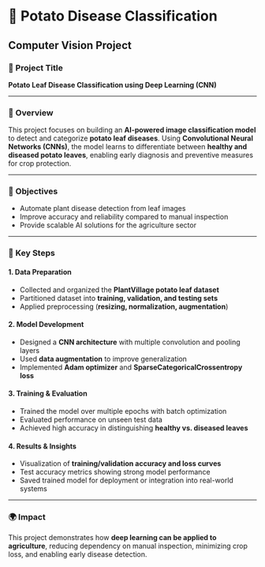 # 🍃 Potato Disease Classification  
## Computer Vision Project  

### 📌 Project Title  
**Potato Leaf Disease Classification using Deep Learning (CNN)**  

---

### 📖 Overview  
This project focuses on building an **AI-powered image classification model** to detect and categorize **potato leaf diseases**. Using **Convolutional Neural Networks (CNNs)**, the model learns to differentiate between **healthy and diseased potato leaves**, enabling early diagnosis and preventive measures for crop protection.  

---

### 🎯 Objectives  
- Automate plant disease detection from leaf images  
- Improve accuracy and reliability compared to manual inspection  
- Provide scalable AI solutions for the agriculture sector  

---

### 🔑 Key Steps  
#### 1. Data Preparation  
- Collected and organized the **PlantVillage potato leaf dataset**  
- Partitioned dataset into **training, validation, and testing sets**  
- Applied preprocessing (**resizing, normalization, augmentation**)  

#### 2. Model Development  
- Designed a **CNN architecture** with multiple convolution and pooling layers  
- Used **data augmentation** to improve generalization  
- Implemented **Adam optimizer** and **SparseCategoricalCrossentropy loss**  

#### 3. Training & Evaluation  
- Trained the model over multiple epochs with batch optimization  
- Evaluated performance on unseen test data  
- Achieved high accuracy in distinguishing **healthy vs. diseased leaves**  

#### 4. Results & Insights  
- Visualization of **training/validation accuracy and loss curves**  
- Test accuracy metrics showing strong model performance  
- Saved trained model for deployment or integration into real-world systems  

---

### 🌍 Impact  
This project demonstrates how **deep learning can be applied to agriculture**, reducing dependency on manual inspection, minimizing crop loss, and enabling early disease detection.  
